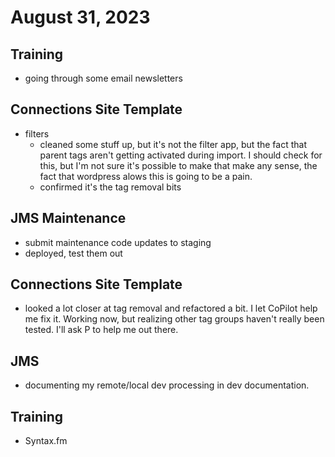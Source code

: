 # August 31, 2023

## Training
- going through some email newsletters

## Connections Site Template
- filters
    - cleaned some stuff up, but it's not the filter app, but the fact that parent tags aren't getting activated during import. I should check for this, but I'm not sure it's possible to make that make any sense, the fact that wordpress alows this is going to be a pain.
    - confirmed it's the tag removal bits

## JMS Maintenance
- submit maintenance code updates to staging
- deployed, test them out

## Connections Site Template
- looked a lot closer at tag removal and refactored a bit. I let CoPilot help me fix it. Working now, but realizing other tag groups haven't really been tested. I'll ask P to help me out there.

## JMS
- documenting my remote/local dev processing in dev documentation.

## Training
- Syntax.fm
